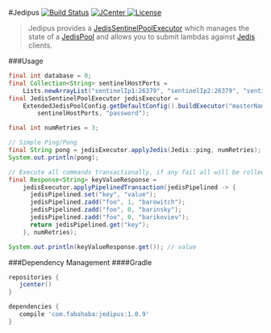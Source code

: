 #Jedipus [![Build Status](https://travis-ci.org/jamespedwards42/jedipus.svg?branch=master)](https://travis-ci.org/jamespedwards42/jedipus) [![JCenter](https://api.bintray.com/packages/jamespedwards42/libs/jedipus/images/download.svg) ](https://bintray.com/jamespedwards42/libs/jedipus/_latestVersion) [![License](http://img.shields.io/badge/license-Apache--2-blue.svg?style=flat) ](http://www.apache.org/licenses/LICENSE-2.0)

>Jedipus provides a [JedisSentinelPoolExecutor](/jamespedwards42/jedipus/blob/master/src/main/java/com/fabahaba/jedipus/JedisSentinelPoolExecutor.java) which manages the state of a [JedisPool](https://github.com/xetorthio/jedis/wiki/Getting-started#basic-usage-example) and allows you to submit lambdas against [Jedis](https://github.com/xetorthio/jedis) clients.

###Usage
```java
final int database = 0;
final Collection<String> sentinelHostPorts =
    Lists.newArrayList("sentinelIp1:26379", "sentinelIp2:26379", "sentinelIp3:26379");
final JedisSentinelPoolExecutor jedisExecutor =
    ExtendedJedisPoolConfig.getDefaultConfig().buildExecutor("masterName", database,
        sentinelHostPorts, "password");

final int numRetries = 3;

// Simple Ping/Pong
final String pong = jedisExecutor.applyJedis(Jedis::ping, numRetries);
System.out.println(pong);

// Execute all commands transactionally, if any fail all will be rolled back.
final Response<String> keyValueResponse =
    jedisExecutor.applyPipelinedTransaction(jedisPipelined -> {
      jedisPipelined.set("key", "value");
      jedisPipelined.zadd("foo", 1, "barowitch");
      jedisPipelined.zadd("foo", 0, "barinsky");
      jedisPipelined.zadd("foo", 0, "barikoviev");
      return jedisPipelined.get("key");
    }, numRetries);

System.out.println(keyValueResponse.get()); // value
```

###Dependency Management
####Gradle
```groovy
repositories {
   jcenter()
}

dependencies {
   compile 'com.fabahaba:jedipus:1.0.9'
}
```
